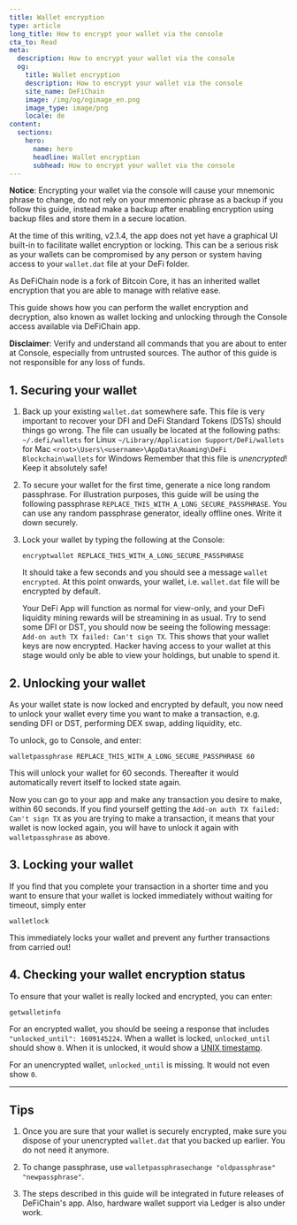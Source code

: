 ```yaml
---
title: Wallet encryption
type: article
long_title: How to encrypt your wallet via the console
cta_to: Read
meta:
  description: How to encrypt your wallet via the console
  og:
    title: Wallet encryption
    description: How to encrypt your wallet via the console
    site_name: DeFiChain
    image: /img/og/ogimage_en.png
    image_type: image/png
    locale: de
content:
  sections:
    hero:
      name: hero
      headline: Wallet encryption
      subhead: How to encrypt your wallet via the console
---
```


**Notice**: Encrypting your wallet via the console will cause your mnemonic phrase to change, do not rely on your mnemonic phrase as a backup if you follow this guide, instead make a backup after enabling encryption using backup files and store them in a secure location.

At the time of this writing, v2.1.4, the app does not yet have a graphical UI built-in to facilitate wallet encryption or locking. This can be a serious risk as your wallets can be compromised by any person or system having access to your `wallet.dat` file at your DeFi folder. 

As DeFiChain node is a fork of Bitcoin Core, it has an inherited wallet encryption that you are able to manage with relative ease.

This guide shows how you can perform the wallet encryption and decryption, also known as wallet locking and unlocking through the Console access available via DeFiChain app. 

**Disclaimer**: Verify and understand all commands that you are about to enter at Console, especially from untrusted sources. The author of this guide is not responsible for any loss of funds. 

## 1. Securing your wallet

1. Back up your existing `wallet.dat` somewhere safe. This file is very important to recover your DFI and DeFi Standard Tokens (DSTs) should things go wrong. The file can usually be located at the following paths:
  `~/.defi/wallets` for Linux
  `~/Library/Application Support/DeFi/wallets` for Mac
  `<root>\Users\<username>\AppData\Roaming\DeFi Blockchain\wallets` for Windows
  Remember that this file is _unencrypted_! Keep it absolutely safe!

2. To secure your wallet for the first time, generate a nice long random passphrase. For illustration purposes, this guide will be using the following passphrase `REPLACE_THIS_WITH_A_LONG_SECURE_PASSPHRASE`. You can use any random passphrase generator, ideally offline ones. Write it down securely.

3. Lock your wallet by typing the following at the Console: 

    ```
    encryptwallet REPLACE_THIS_WITH_A_LONG_SECURE_PASSPHRASE
    ```

    It should take a few seconds and you should see a message `wallet encrypted`.  At this point onwards, your wallet, i.e. `wallet.dat` file will be encrypted by default. 

    Your DeFi App will function as normal for view-only, and your DeFi liquidity mining rewards will be streamining in as usual. Try to send some DFI or DST, you should now be seeing the following message: `Add-on auth TX failed: Can't sign TX`. This shows that your wallet keys are now encrypted. Hacker having access to your wallet at this stage would only be able to view your holdings, but unable to spend it.

## 2. Unlocking your wallet

As your wallet state is now locked and encrypted by default, you now need to unlock your wallet every time you want to make a transaction, e.g. sending DFI or DST, performing DEX swap, adding liquidity, etc.

To unlock, go to Console, and enter:

```
walletpassphrase REPLACE_THIS_WITH_A_LONG_SECURE_PASSPHRASE 60
```

This will unlock your wallet for 60 seconds. Thereafter it would automatically revert itself to locked state again.

Now you can go to your app and make any transaction you desire to make, within 60 seconds. If you find yourself getting the `Add-on auth TX failed: Can't sign TX` as you are trying to make a transaction, it means that your wallet is now locked again, you will have to unlock it again with `walletpassphrase` as above.

## 3. Locking your wallet

If you find that you complete your transaction in a shorter time and you want to ensure that your wallet is locked immediately without waiting for timeout, simply enter

```
walletlock
```

This immediately locks your wallet and prevent any further transactions from carried out!

## 4. Checking your wallet encryption status

To ensure that your wallet is really locked and encrypted, you can enter:

```
getwalletinfo
```

For an encrypted wallet, you should be seeing a response that includes `"unlocked_until": 1609145224`. When a wallet is locked, `unlocked_until` should show `0`. When it is unlocked, it would show a [UNIX timestamp](https://www.epochconverter.com).

For an unencrypted wallet, `unlocked_until` is missing. It would not even show `0`.

---

## Tips

1. Once you are sure that your wallet is securely encrypted, make sure you dispose of your unencrypted `wallet.dat` that you backed up earlier. You do not need it anymore.

2. To change passphrase, use `walletpassphrasechange "oldpassphrase" "newpassphrase"`.

3. The steps described in this guide will be integrated in future releases of DeFiChain's app. Also, hardware wallet support via Ledger is also under work.
